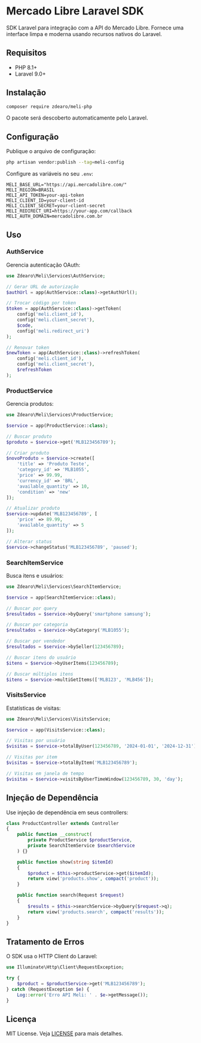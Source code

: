 # Mercado Libre Laravel SDK

SDK Laravel para integração com a API do Mercado Libre. Fornece uma interface limpa e moderna usando recursos nativos do Laravel.

## Requisitos

- PHP 8.1+
- Laravel 9.0+

## Instalação

```bash
composer require zdearo/meli-php
```

O pacote será descoberto automaticamente pelo Laravel.

## Configuração

Publique o arquivo de configuração:

```bash
php artisan vendor:publish --tag=meli-config
```

Configure as variáveis no seu `.env`:

```env
MELI_BASE_URL="https://api.mercadolibre.com/"
MELI_REGION=BRASIL
MELI_API_TOKEN=your-api-token
MELI_CLIENT_ID=your-client-id
MELI_CLIENT_SECRET=your-client-secret
MELI_REDIRECT_URI=https://your-app.com/callback
MELI_AUTH_DOMAIN=mercadolibre.com.br
```

## Uso

### AuthService

Gerencia autenticação OAuth:

```php
use Zdearo\Meli\Services\AuthService;

// Gerar URL de autorização
$authUrl = app(AuthService::class)->getAuthUrl();

// Trocar código por token
$token = app(AuthService::class)->getToken(
    config('meli.client_id'),
    config('meli.client_secret'), 
    $code,
    config('meli.redirect_uri')
);

// Renovar token
$newToken = app(AuthService::class)->refreshToken(
    config('meli.client_id'),
    config('meli.client_secret'),
    $refreshToken
);
```

### ProductService

Gerencia produtos:

```php
use Zdearo\Meli\Services\ProductService;

$service = app(ProductService::class);

// Buscar produto
$produto = $service->get('MLB123456789');

// Criar produto
$novoProduto = $service->create([
    'title' => 'Produto Teste',
    'category_id' => 'MLB1055',
    'price' => 99.99,
    'currency_id' => 'BRL',
    'available_quantity' => 10,
    'condition' => 'new'
]);

// Atualizar produto
$service->update('MLB123456789', [
    'price' => 89.99,
    'available_quantity' => 5
]);

// Alterar status
$service->changeStatus('MLB123456789', 'paused');
```

### SearchItemService

Busca itens e usuários:

```php
use Zdearo\Meli\Services\SearchItemService;

$service = app(SearchItemService::class);

// Buscar por query
$resultados = $service->byQuery('smartphone samsung');

// Buscar por categoria
$resultados = $service->byCategory('MLB1055');

// Buscar por vendedor
$resultados = $service->bySeller(123456789);

// Buscar itens do usuário
$itens = $service->byUserItems(123456789);

// Buscar múltiplos itens
$itens = $service->multiGetItems(['MLB123', 'MLB456']);
```

### VisitsService

Estatísticas de visitas:

```php
use Zdearo\Meli\Services\VisitsService;

$service = app(VisitsService::class);

// Visitas por usuário
$visitas = $service->totalByUser(123456789, '2024-01-01', '2024-12-31');

// Visitas por item
$visitas = $service->totalByItem('MLB123456789');

// Visitas em janela de tempo
$visitas = $service->visitsByUserTimeWindow(123456789, 30, 'day');
```

## Injeção de Dependência

Use injeção de dependência em seus controllers:

```php
class ProductController extends Controller
{
    public function __construct(
        private ProductService $productService,
        private SearchItemService $searchService
    ) {}

    public function show(string $itemId)
    {
        $product = $this->productService->get($itemId);
        return view('products.show', compact('product'));
    }

    public function search(Request $request)
    {
        $results = $this->searchService->byQuery($request->q);
        return view('products.search', compact('results'));
    }
}
```

## Tratamento de Erros

O SDK usa o HTTP Client do Laravel:

```php
use Illuminate\Http\Client\RequestException;

try {
    $product = $productService->get('MLB123456789');
} catch (RequestException $e) {
    Log::error('Erro API Meli: ' . $e->getMessage());
}
```

## Licença

MIT License. Veja [LICENSE](LICENSE) para mais detalhes.